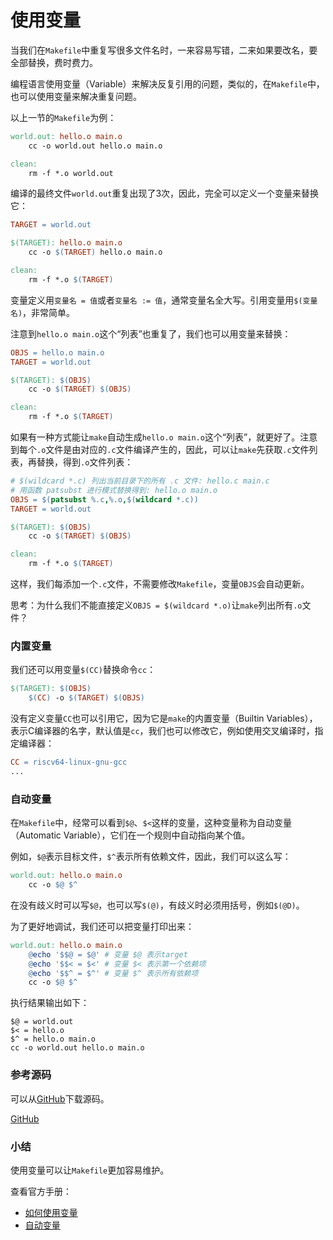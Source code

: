 # 使用变量

当我们在`Makefile`中重复写很多文件名时，一来容易写错，二来如果要改名，要全部替换，费时费力。

编程语言使用变量（Variable）来解决反复引用的问题，类似的，在`Makefile`中，也可以使用变量来解决重复问题。

以上一节的`Makefile`为例：

```makefile
world.out: hello.o main.o
	cc -o world.out hello.o main.o

clean:
	rm -f *.o world.out
```

编译的最终文件`world.out`重复出现了3次，因此，完全可以定义一个变量来替换它：

```makefile
TARGET = world.out

$(TARGET): hello.o main.o
	cc -o $(TARGET) hello.o main.o

clean:
	rm -f *.o $(TARGET)
```

变量定义用`变量名 = 值`或者`变量名 := 值`，通常变量名全大写。引用变量用`$(变量名)`，非常简单。

注意到`hello.o main.o`这个“列表”也重复了，我们也可以用变量来替换：

```makefile
OBJS = hello.o main.o
TARGET = world.out

$(TARGET): $(OBJS)
	cc -o $(TARGET) $(OBJS)

clean:
	rm -f *.o $(TARGET)
```

如果有一种方式能让`make`自动生成`hello.o main.o`这个“列表”，就更好了。注意到每个`.o`文件是由对应的`.c`文件编译产生的，因此，可以让`make`先获取`.c`文件列表，再替换，得到`.o`文件列表：

```makefile
# $(wildcard *.c) 列出当前目录下的所有 .c 文件: hello.c main.c
# 用函数 patsubst 进行模式替换得到: hello.o main.o
OBJS = $(patsubst %.c,%.o,$(wildcard *.c))
TARGET = world.out

$(TARGET): $(OBJS)
	cc -o $(TARGET) $(OBJS)

clean:
	rm -f *.o $(TARGET)
```

这样，我们每添加一个`.c`文件，不需要修改`Makefile`，变量`OBJS`会自动更新。

思考：为什么我们不能直接定义`OBJS = $(wildcard *.o)`让`make`列出所有`.o`文件？

### 内置变量

我们还可以用变量`$(CC)`替换命令`cc`：

```makefile
$(TARGET): $(OBJS)
	$(CC) -o $(TARGET) $(OBJS)
```

没有定义变量`CC`也可以引用它，因为它是`make`的内置变量（Builtin Variables），表示C编译器的名字，默认值是`cc`，我们也可以修改它，例如使用交叉编译时，指定编译器：

```makefile
CC = riscv64-linux-gnu-gcc
...
```

### 自动变量

在`Makefile`中，经常可以看到`$@`、`$<`这样的变量，这种变量称为自动变量（Automatic Variable），它们在一个规则中自动指向某个值。

例如，`$@`表示目标文件，`$^`表示所有依赖文件，因此，我们可以这么写：

```makefile
world.out: hello.o main.o
	cc -o $@ $^
```

在没有歧义时可以写`$@`，也可以写`$(@)`，有歧义时必须用括号，例如`$(@D)`。

为了更好地调试，我们还可以把变量打印出来：

```makefile
world.out: hello.o main.o
	@echo '$$@ = $@' # 变量 $@ 表示target
	@echo '$$< = $<' # 变量 $< 表示第一个依赖项
	@echo '$$^ = $^' # 变量 $^ 表示所有依赖项
	cc -o $@ $^
```

执行结果输出如下：

```plain
$@ = world.out
$< = hello.o
$^ = hello.o main.o
cc -o world.out hello.o main.o
```

### 参考源码

可以从[GitHub](https://github.com/michaelliao/makefile-tutorial/tree/main/v4)下载源码。

<a class="git-explorer" href="https://github.com/michaelliao/makefile-tutorial/tree/main/v4">GitHub</a>

### 小结

使用变量可以让`Makefile`更加容易维护。

查看官方手册：

- [如何使用变量](https://www.gnu.org/software/make/manual/html_node/Using-Variables.html)
- [自动变量](https://www.gnu.org/software/make/manual/html_node/Automatic-Variables.html)
